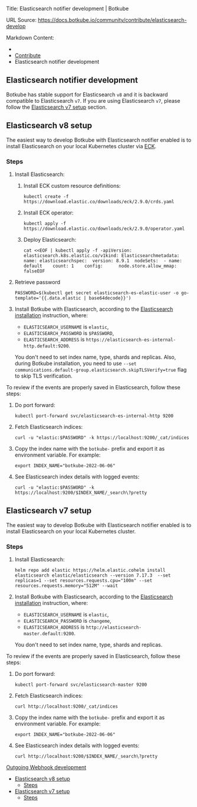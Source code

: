 Title: Elasticsearch notifier development | Botkube

URL Source: https://docs.botkube.io/community/contribute/elasticsearch-develop

Markdown Content:
*   [](https://docs.botkube.io/)
*   [Contribute](https://docs.botkube.io/community/contribute/)
*   Elasticsearch notifier development

Elasticsearch notifier development
----------------------------------

Botkube has stable support for Elasticsearch `v8` and it is backward compatible to Elasticsearch `v7`. If you are using Elasticsearch `v7`, please follow the [Elasticsearch v7 setup](#elasticsearch-v7-setup) section.

Elasticsearch v8 setup[​](#elasticsearch-v8-setup "Direct link to Elasticsearch v8 setup")
------------------------------------------------------------------------------------------

The easiest way to develop Botkube with Elasticsearch notifier enabled is to install Elasticsearch on your local Kubernetes cluster via [ECK](https://www.elastic.co/guide/en/cloud-on-k8s/current/k8s-deploy-eck.html).

### Steps[​](#steps "Direct link to Steps")

1.  Install Elasticsearch:
    
    1.  Install ECK custom resource definitions:
        
            kubectl create -f https://download.elastic.co/downloads/eck/2.9.0/crds.yaml
        
    2.  Install ECK operator:
        
            kubectl apply -f https://download.elastic.co/downloads/eck/2.9.0/operator.yaml
        
    3.  Deploy Elasticsearch:
        
            cat <<EOF | kubectl apply -f -apiVersion: elasticsearch.k8s.elastic.co/v1kind: Elasticsearchmetadata:  name: elasticsearchspec:  version: 8.9.1  nodeSets:  - name: default    count: 1    config:      node.store.allow_mmap: falseEOF
        
2.  Retrieve password
    
        PASSWORD=$(kubectl get secret elasticsearch-es-elastic-user -o go-template='{{.data.elastic | base64decode}}')
    
3.  Install Botkube with Elasticsearch, according to the [Elasticsearch installation](https://docs.botkube.io/installation/elasticsearch) instruction, where:
    
    *   `ELASTICSEARCH_USERNAME` is `elastic`,
    *   `ELASTICSEARCH_PASSWORD` is `$PASSWORD`,
    *   `ELASTICSEARCH_ADDRESS` is `https://elasticsearch-es-internal-http.default:9200`.
    
    You don't need to set index name, type, shards and replicas. Also, during Botkube installation, you need to use `--set communications.default-group.elasticsearch.skipTLSVerify=true` flag to skip TLS verification.
    

To review if the events are properly saved in Elasticsearch, follow these steps:

1.  Do port forward:
    
        kubectl port-forward svc/elasticsearch-es-internal-http 9200
    
2.  Fetch Elasticsearch indices:
    
        curl -u "elastic:$PASSWORD" -k https://localhost:9200/_cat/indices
    
3.  Copy the index name with the `botkube-` prefix and export it as environment variable. For example:
    
        export INDEX_NAME="botkube-2022-06-06"
    
4.  See Elasticsearch index details with logged events:
    
        curl -u "elastic:$PASSWORD" -k https://localhost:9200/$INDEX_NAME/_search\?pretty
    

Elasticsearch v7 setup[​](#elasticsearch-v7-setup "Direct link to Elasticsearch v7 setup")
------------------------------------------------------------------------------------------

The easiest way to develop Botkube with Elasticsearch notifier enabled is to install Elasticsearch on your local Kubernetes cluster.

### Steps[​](#steps-1 "Direct link to Steps")

1.  Install Elasticsearch:
    
        helm repo add elastic https://helm.elastic.cohelm install elasticsearch elastic/elasticsearch --version 7.17.3  --set replicas=1 --set resources.requests.cpu="100m" --set resources.requests.memory="512M" --wait
    
2.  Install Botkube with Elasticsearch, according to the [Elasticsearch installation](https://docs.botkube.io/installation/elasticsearch) instruction, where:
    
    *   `ELASTICSEARCH_USERNAME` is `elastic`,
    *   `ELASTICSEARCH_PASSWORD` is `changeme`,
    *   `ELASTICSEARCH_ADDRESS` is `http://elasticsearch-master.default:9200`.
    
    You don't need to set index name, type, shards and replicas.
    

To review if the events are properly saved in Elasticsearch, follow these steps:

1.  Do port forward:
    
        kubectl port-forward svc/elasticsearch-master 9200
    
2.  Fetch Elasticsearch indices:
    
        curl http://localhost:9200/_cat/indices
    
3.  Copy the index name with the `botkube-` prefix and export it as environment variable. For example:
    
        export INDEX_NAME="botkube-2022-06-06"
    
4.  See Elasticsearch index details with logged events:
    
        curl http://localhost:9200/$INDEX_NAME/_search\?pretty
    

[](https://docs.botkube.io/community/contribute/ms-teams-develop)[Outgoing Webhook development](https://docs.botkube.io/community/contribute/webhook-develop)

*   [Elasticsearch v8 setup](#elasticsearch-v8-setup)
    *   [Steps](#steps)
*   [Elasticsearch v7 setup](#elasticsearch-v7-setup)
    *   [Steps](#steps-1)
